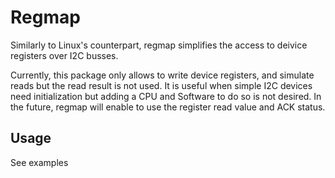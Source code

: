 # Regmap

Similarly to Linux's counterpart, regmap simplifies the access to deivice registers over I2C busses.

Currently, this package only allows to write device registers, and simulate reads but the read result is not used. It is useful when simple I2C devices need initialization but adding a CPU and Software to do so is not desired.
In the future, regmap will enable to use the register read value and ACK status.

## Usage
See examples
